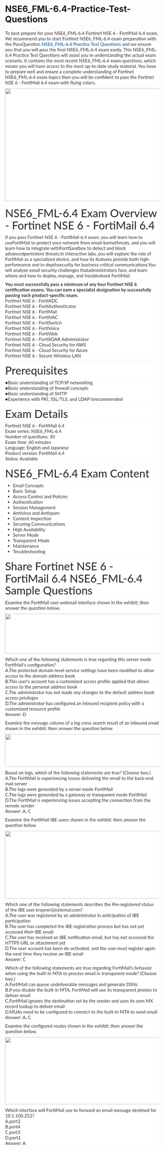 # NSE6_FML-6.4-Practice-Test-Questions
<p>
	<span style="font-size:12px;font-weight:normal;">
	<p style="box-sizing:border-box;margin-top:0px;margin-bottom:10px;color:#333333;font-family:Lato;font-size:15px;white-space:normal;background-color:#FFFFFF;">
		To best prepare for your NSE6_FML-6.4 Fortinet NSE 6 - FortiMail 6.4 exam, We recommend you to start Fortinet NSE6_FML-6.4 exam preparation with the PassQuestion&nbsp;<span style="box-sizing:border-box;font-weight:700;"><a href="https://www.passquestion.com/nse6_fml-6-4.html" style="box-sizing:border-box;background-color:transparent;color:#337AB7;text-decoration-line:none;">NSE6_FML-6.4 Practice Test Questions</a></span>&nbsp;and we ensure you that you will pass the final NSE6_FML-6.4 exam easily. This NSE6_FML-6.4 Practice Test Questions will assist you in understanding the actual exam scenario. It contains the most recent NSE6_FML-6.4 exam questions, which means you will have access to the most up-to-date study material. You have to prepare well and ensure a complete understanding of Fortinet NSE6_FML-6.4 exam topics then you will be confident to pass the Fortinet NSE 6 - FortiMail 6.4 exam with flying colors.
	</p>
	<p style="box-sizing:border-box;margin-top:0px;margin-bottom:10px;color:#333333;font-family:Lato;font-size:15px;white-space:normal;background-color:#FFFFFF;">
		<img alt="" src="https://www.passquestion.com/uploads/pqcom/images/20220824/f140e9cb34cb153a39387889c9e44c3c.png" style="box-sizing:border-box;vertical-align:middle;max-width:100%;height:369px;width:600px;" />
	</p>
	<h1 style="box-sizing:border-box;margin:20px 0px 10px;font-size:36px;font-family:Lato;font-weight:500;line-height:1.1;color:#333333;white-space:normal;background-color:#FFFFFF;">
		NSE6_FML-6.4 Exam Overview - Fortinet NSE 6 - FortiMail 6.4
	</h1>
	<p style="box-sizing:border-box;margin-top:0px;margin-bottom:10px;color:#333333;font-family:Lato;font-size:15px;white-space:normal;background-color:#FFFFFF;">
		If you pass Fortinet NSE 6 - FortiMail 6.4 exam, you will learn how to useFortiMail to protect your network from email-bornethreats, and you will learn how to integrate withFortiSandbox to detect and block advancedpersistent threats.In interactive labs, you will explore the role of FortiMail as a specialized device, and how its features provide both high-performance and in-depthsecurity for business-critical communications.You will analyze email security challenges thatadministrators face, and learn where and how to deploy, manage, and troubleshoot FortiMail.
	</p>
	<p style="box-sizing:border-box;margin-top:0px;margin-bottom:10px;color:#333333;font-family:Lato;font-size:15px;white-space:normal;background-color:#FFFFFF;">
		<span style="box-sizing:border-box;font-weight:700;">You must successfully pass a minimum of any four Fortinet NSE 6 certification exams. You can earn a specialist designation by successfully passing each product-specific exam.</span><br style="box-sizing:border-box;" />
Fortinet NSE 6 - FortiADC<br style="box-sizing:border-box;" />
Fortinet NSE 6 - FortiAuthenticator<br style="box-sizing:border-box;" />
Fortinet NSE 6 - FortiMail<br style="box-sizing:border-box;" />
Fortinet NSE 6 - FortiNAC<br style="box-sizing:border-box;" />
Fortinet NSE 6 - FortiSwitch<br style="box-sizing:border-box;" />
Fortinet NSE 6 - FortiVoice<br style="box-sizing:border-box;" />
Fortinet NSE 6 - FortiWeb<br style="box-sizing:border-box;" />
Fortinet NSE 6 - FortiSOAR Administrator<br style="box-sizing:border-box;" />
Fortinet NSE 6 - Cloud Security for AWS<br style="box-sizing:border-box;" />
Fortinet NSE 6 - Cloud Security for Azure<br style="box-sizing:border-box;" />
Fortinet NSE 6 - Secure Wireless LAN
	</p>
	<h1 style="box-sizing:border-box;margin:20px 0px 10px;font-size:36px;font-family:Lato;font-weight:500;line-height:1.1;color:#333333;white-space:normal;background-color:#FFFFFF;">
		Prerequisites
	</h1>
	<p style="box-sizing:border-box;margin-top:0px;margin-bottom:10px;color:#333333;font-family:Lato;font-size:15px;white-space:normal;background-color:#FFFFFF;">
		●Basic understanding of TCP/IP networking<br style="box-sizing:border-box;" />
●Basic understanding of firewall concepts<br style="box-sizing:border-box;" />
●Basic understanding of SMTP<br style="box-sizing:border-box;" />
●Experience with PKI, SSL/TLS, and LDAP isrecommended
	</p>
	<h1 style="box-sizing:border-box;margin:20px 0px 10px;font-size:36px;font-family:Lato;font-weight:500;line-height:1.1;color:#333333;white-space:normal;background-color:#FFFFFF;">
		Exam Details
	</h1>
	<p style="box-sizing:border-box;margin-top:0px;margin-bottom:10px;color:#333333;font-family:Lato;font-size:15px;white-space:normal;background-color:#FFFFFF;">
		Fortinet NSE 6 - FortiMail 6.4<br style="box-sizing:border-box;" />
Exam series: NSE6_FML-6.4<br style="box-sizing:border-box;" />
Number of questions: 30<br style="box-sizing:border-box;" />
Exam time: 60 minutes<br style="box-sizing:border-box;" />
Language: English and Japanese<br style="box-sizing:border-box;" />
Product version: FortiMail 6.4<br style="box-sizing:border-box;" />
Status: Available
	</p>
	<h1 style="box-sizing:border-box;margin:20px 0px 10px;font-size:36px;font-family:Lato;font-weight:500;line-height:1.1;color:#333333;white-space:normal;background-color:#FFFFFF;">
		NSE6_FML-6.4 Exam Content
	</h1>
	<ul style="box-sizing:border-box;margin-top:0px;margin-bottom:10px;color:#333333;font-family:Lato;font-size:15px;white-space:normal;background-color:#FFFFFF;">
		<li style="box-sizing:border-box;">
			Email Concepts
		</li>
		<li style="box-sizing:border-box;">
			Basic Setup
		</li>
		<li style="box-sizing:border-box;">
			Access Control and Policies
		</li>
		<li style="box-sizing:border-box;">
			Authentication
		</li>
		<li style="box-sizing:border-box;">
			Session Management
		</li>
		<li style="box-sizing:border-box;">
			Antivirus and Antispam
		</li>
		<li style="box-sizing:border-box;">
			Content Inspection
		</li>
		<li style="box-sizing:border-box;">
			Securing Communications
		</li>
		<li style="box-sizing:border-box;">
			High Availability
		</li>
		<li style="box-sizing:border-box;">
			Server Mode
		</li>
		<li style="box-sizing:border-box;">
			Transparent Mode
		</li>
		<li style="box-sizing:border-box;">
			Maintenance
		</li>
		<li style="box-sizing:border-box;">
			Troubleshooting
		</li>
	</ul>
	<h1 style="box-sizing:border-box;margin:20px 0px 10px;font-size:36px;font-family:Lato;font-weight:500;line-height:1.1;color:#333333;white-space:normal;background-color:#FFFFFF;">
		Share Fortinet NSE 6 - FortiMail 6.4 NSE6_FML-6.4 Sample Questions
	</h1>
	<p style="box-sizing:border-box;margin-top:0px;margin-bottom:10px;color:#333333;font-family:Lato;font-size:15px;white-space:normal;background-color:#FFFFFF;">
		Examine the FortiMail user webmail interface shown in the exhibit; then answer the question below.
	</p>
	<p style="box-sizing:border-box;margin-top:0px;margin-bottom:10px;color:#333333;font-family:Lato;font-size:15px;white-space:normal;background-color:#FFFFFF;">
		<img alt="" src="https://www.passquestion.com/uploads/pqcom/images/20220824/13ca86ff7c8083796be5a736ac7c2bbd.png" style="box-sizing:border-box;vertical-align:middle;max-width:100%;height:130px;width:610px;" />
	</p>
	<p style="box-sizing:border-box;margin-top:0px;margin-bottom:10px;color:#333333;font-family:Lato;font-size:15px;white-space:normal;background-color:#FFFFFF;">
		Which one of the following statements is true regarding this server mode FortiMail's configuration?<br style="box-sizing:border-box;" />
A.The protected domain-level service settings have been modified to allow access to the domain address book<br style="box-sizing:border-box;" />
B.This user's account has a customized access profile applied that allows access to the personal address book<br style="box-sizing:border-box;" />
C.The administrator has not made any changes to the default address book access privileges<br style="box-sizing:border-box;" />
D.The administrator has configured an inbound recipient policy with a customized resource profile<br style="box-sizing:border-box;" />
Answer: D
	</p>
	<p style="box-sizing:border-box;margin-top:0px;margin-bottom:10px;color:#333333;font-family:Lato;font-size:15px;white-space:normal;background-color:#FFFFFF;">
		Examine the message column of a log cross search result of an inbound email shown in the exhibit; then answer the question below
	</p>
	<p style="box-sizing:border-box;margin-top:0px;margin-bottom:10px;color:#333333;font-family:Lato;font-size:15px;white-space:normal;background-color:#FFFFFF;">
		<img alt="" src="https://www.passquestion.com/uploads/pqcom/images/20220824/aef1a4b4faeb849c35ec0f424fd7958d.png" style="box-sizing:border-box;vertical-align:middle;max-width:100%;height:107px;width:600px;" />
	</p>
	<p style="box-sizing:border-box;margin-top:0px;margin-bottom:10px;color:#333333;font-family:Lato;font-size:15px;white-space:normal;background-color:#FFFFFF;">
		Based on logs, which of the following statements are true? (Choose two.)<br style="box-sizing:border-box;" />
A.The FortiMail is experiencing issues delivering the email to the back-end mail server<br style="box-sizing:border-box;" />
B.The logs were generated by a server mode FortiMail<br style="box-sizing:border-box;" />
C.The logs were generated by a gateway or transparent mode FortiMail<br style="box-sizing:border-box;" />
D.The FortiMail is experiencing issues accepting the connection from the remote sender<br style="box-sizing:border-box;" />
Answer: A, C
	</p>
	<p style="box-sizing:border-box;margin-top:0px;margin-bottom:10px;color:#333333;font-family:Lato;font-size:15px;white-space:normal;background-color:#FFFFFF;">
		Examine the FortiMail IBE users shown in the exhibit; then answer the question below
	</p>
	<p style="box-sizing:border-box;margin-top:0px;margin-bottom:10px;color:#333333;font-family:Lato;font-size:15px;white-space:normal;background-color:#FFFFFF;">
		<img alt="" src="https://www.passquestion.com/uploads/pqcom/images/20220824/4f82acedf5298a18bc1838bcf84e7c2a.png" style="box-sizing:border-box;vertical-align:middle;max-width:100%;height:221px;width:600px;" />
	</p>
	<p style="box-sizing:border-box;margin-top:0px;margin-bottom:10px;color:#333333;font-family:Lato;font-size:15px;white-space:normal;background-color:#FFFFFF;">
		Which one of the following statements describes the Pre-registered status of the IBE user&nbsp;krayner@external.com?<br style="box-sizing:border-box;" />
A.The user was registered by an administrator in anticipation of IBE participation<br style="box-sizing:border-box;" />
B.The user has completed the IBE registration process but has not yet accessed their IBE email<br style="box-sizing:border-box;" />
C.The user has received an IBE notification email, but has not accessed the HTTPS URL or attachment yet<br style="box-sizing:border-box;" />
D.The user account has been de-activated, and the user must register again the next time they receive an IBE email<br style="box-sizing:border-box;" />
Answer: C
	</p>
	<p style="box-sizing:border-box;margin-top:0px;margin-bottom:10px;color:#333333;font-family:Lato;font-size:15px;white-space:normal;background-color:#FFFFFF;">
		Which of the following statements are true regarding FortiMail's behavior when using the built-in MTA to process email in transparent mode? (Choose two.)<br style="box-sizing:border-box;" />
A.FortiMail can queue undeliverable messages and generate DSNs<br style="box-sizing:border-box;" />
B.If you disable the built-in MTA, FortiMail will use its transparent proxies to deliver email<br style="box-sizing:border-box;" />
C.FortiMail ignores the destination set by the sender and uses its own MX record lookup to deliver email<br style="box-sizing:border-box;" />
D.MUAs need to be configured to connect to the built-in MTA to send email<br style="box-sizing:border-box;" />
Answer: A, C
	</p>
	<p style="box-sizing:border-box;margin-top:0px;margin-bottom:10px;color:#333333;font-family:Lato;font-size:15px;white-space:normal;background-color:#FFFFFF;">
		Examine the configured routes shown in the exhibit; then answer the question below.
	</p>
	<p style="box-sizing:border-box;margin-top:0px;margin-bottom:10px;color:#333333;font-family:Lato;font-size:15px;white-space:normal;background-color:#FFFFFF;">
		<img alt="" src="https://www.passquestion.com/uploads/pqcom/images/20220824/d424285dd99b6f4218ac7c7dfbcafa18.png" style="box-sizing:border-box;vertical-align:middle;max-width:100%;height:220px;width:643px;" />
	</p>
	<p style="box-sizing:border-box;margin-top:0px;margin-bottom:10px;color:#333333;font-family:Lato;font-size:15px;white-space:normal;background-color:#FFFFFF;">
		Which interface will FortiMail use to forward an email message destined for 10.1.100.252?<br style="box-sizing:border-box;" />
A.port2<br style="box-sizing:border-box;" />
B.port4<br style="box-sizing:border-box;" />
C.port3<br style="box-sizing:border-box;" />
D.port1<br style="box-sizing:border-box;" />
Answer: A
	</p>
</span>
</p>
